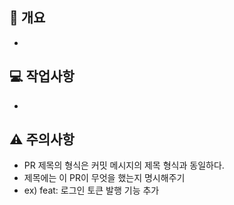 ## 👋 개요
- 

## 💻 작업사항
- 

## ⚠️ 주의사항
- PR 제목의 형식은 커밋 메시지의 제목 형식과 동일하다.
- 제목에는 이 PR이 무엇을 했는지 명시해주기
- ex) feat: 로그인 토큰 발행 기능 추가
